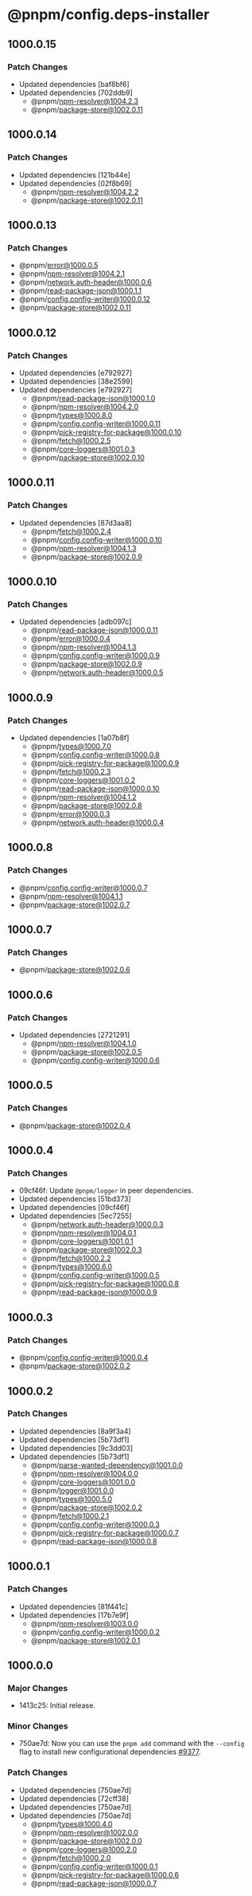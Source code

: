 # @pnpm/config.deps-installer

## 1000.0.15

### Patch Changes

- Updated dependencies [baf8bf6]
- Updated dependencies [702ddb9]
  - @pnpm/npm-resolver@1004.2.3
  - @pnpm/package-store@1002.0.11

## 1000.0.14

### Patch Changes

- Updated dependencies [121b44e]
- Updated dependencies [02f8b69]
  - @pnpm/npm-resolver@1004.2.2
  - @pnpm/package-store@1002.0.11

## 1000.0.13

### Patch Changes

- @pnpm/error@1000.0.5
- @pnpm/npm-resolver@1004.2.1
- @pnpm/network.auth-header@1000.0.6
- @pnpm/read-package-json@1000.1.1
- @pnpm/config.config-writer@1000.0.12
- @pnpm/package-store@1002.0.11

## 1000.0.12

### Patch Changes

- Updated dependencies [e792927]
- Updated dependencies [38e2599]
- Updated dependencies [e792927]
  - @pnpm/read-package-json@1000.1.0
  - @pnpm/npm-resolver@1004.2.0
  - @pnpm/types@1000.8.0
  - @pnpm/config.config-writer@1000.0.11
  - @pnpm/pick-registry-for-package@1000.0.10
  - @pnpm/fetch@1000.2.5
  - @pnpm/core-loggers@1001.0.3
  - @pnpm/package-store@1002.0.10

## 1000.0.11

### Patch Changes

- Updated dependencies [87d3aa8]
  - @pnpm/fetch@1000.2.4
  - @pnpm/config.config-writer@1000.0.10
  - @pnpm/npm-resolver@1004.1.3
  - @pnpm/package-store@1002.0.9

## 1000.0.10

### Patch Changes

- Updated dependencies [adb097c]
  - @pnpm/read-package-json@1000.0.11
  - @pnpm/error@1000.0.4
  - @pnpm/npm-resolver@1004.1.3
  - @pnpm/config.config-writer@1000.0.9
  - @pnpm/package-store@1002.0.9
  - @pnpm/network.auth-header@1000.0.5

## 1000.0.9

### Patch Changes

- Updated dependencies [1a07b8f]
  - @pnpm/types@1000.7.0
  - @pnpm/config.config-writer@1000.0.8
  - @pnpm/pick-registry-for-package@1000.0.9
  - @pnpm/fetch@1000.2.3
  - @pnpm/core-loggers@1001.0.2
  - @pnpm/read-package-json@1000.0.10
  - @pnpm/npm-resolver@1004.1.2
  - @pnpm/package-store@1002.0.8
  - @pnpm/error@1000.0.3
  - @pnpm/network.auth-header@1000.0.4

## 1000.0.8

### Patch Changes

- @pnpm/config.config-writer@1000.0.7
- @pnpm/npm-resolver@1004.1.1
- @pnpm/package-store@1002.0.7

## 1000.0.7

### Patch Changes

- @pnpm/package-store@1002.0.6

## 1000.0.6

### Patch Changes

- Updated dependencies [2721291]
  - @pnpm/npm-resolver@1004.1.0
  - @pnpm/package-store@1002.0.5
  - @pnpm/config.config-writer@1000.0.6

## 1000.0.5

### Patch Changes

- @pnpm/package-store@1002.0.4

## 1000.0.4

### Patch Changes

- 09cf46f: Update `@pnpm/logger` in peer dependencies.
- Updated dependencies [51bd373]
- Updated dependencies [09cf46f]
- Updated dependencies [5ec7255]
  - @pnpm/network.auth-header@1000.0.3
  - @pnpm/npm-resolver@1004.0.1
  - @pnpm/core-loggers@1001.0.1
  - @pnpm/package-store@1002.0.3
  - @pnpm/fetch@1000.2.2
  - @pnpm/types@1000.6.0
  - @pnpm/config.config-writer@1000.0.5
  - @pnpm/pick-registry-for-package@1000.0.8
  - @pnpm/read-package-json@1000.0.9

## 1000.0.3

### Patch Changes

- @pnpm/config.config-writer@1000.0.4
- @pnpm/package-store@1002.0.2

## 1000.0.2

### Patch Changes

- Updated dependencies [8a9f3a4]
- Updated dependencies [5b73df1]
- Updated dependencies [9c3dd03]
- Updated dependencies [5b73df1]
  - @pnpm/parse-wanted-dependency@1001.0.0
  - @pnpm/npm-resolver@1004.0.0
  - @pnpm/core-loggers@1001.0.0
  - @pnpm/logger@1001.0.0
  - @pnpm/types@1000.5.0
  - @pnpm/package-store@1002.0.2
  - @pnpm/fetch@1000.2.1
  - @pnpm/config.config-writer@1000.0.3
  - @pnpm/pick-registry-for-package@1000.0.7
  - @pnpm/read-package-json@1000.0.8

## 1000.0.1

### Patch Changes

- Updated dependencies [81f441c]
- Updated dependencies [17b7e9f]
  - @pnpm/npm-resolver@1003.0.0
  - @pnpm/config.config-writer@1000.0.2
  - @pnpm/package-store@1002.0.1

## 1000.0.0

### Major Changes

- 1413c25: Initial release.

### Minor Changes

- 750ae7d: Now you can use the `pnpm add` command with the `--config` flag to install new configurational dependencies [#9377](https://github.com/pnpm/pnpm/pull/9377).

### Patch Changes

- Updated dependencies [750ae7d]
- Updated dependencies [72cff38]
- Updated dependencies [750ae7d]
- Updated dependencies [750ae7d]
  - @pnpm/types@1000.4.0
  - @pnpm/npm-resolver@1002.0.0
  - @pnpm/package-store@1002.0.0
  - @pnpm/core-loggers@1000.2.0
  - @pnpm/fetch@1000.2.0
  - @pnpm/config.config-writer@1000.0.1
  - @pnpm/pick-registry-for-package@1000.0.6
  - @pnpm/read-package-json@1000.0.7
